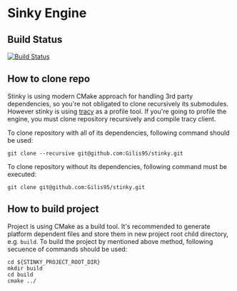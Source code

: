 # Sinky Engine

## Build Status

[![Build Status](https://travis-ci.com/Gilis95/stinky.svg?branch=master)](https://travis-ci.com/Gilis95/stinky)

## How to clone repo

Stinky is using modern CMake approach for handling 3rd party dependencies, so you're not obligated to clone recursively its submodules. However stinky is using [tracy](https://github.com/Gilis95/tracy) as a profile tool.
If you're going to profile the engine, you must clone repository recursively and compile tracy client.

To clone repository with all of its dependencies, following command should be used:

``` git clone --recursive git@github.com:Gilis95/stinky.git ```

To clone repository without its dependencies, following command must be executed:

``` git clone git@github.com:Gilis95/stinky.git ```

## How to build project

Project is using CMake as a build tool. It's recommended to generate platform dependent files and store them in new project root child directory, e.g. `build`. 
To build the project by mentioned above method, following secuence of commands should be used:

```
cd ${STINKY_PROJECT_ROOT_DIR}
mkdir build
cd build
cmake ../
```
